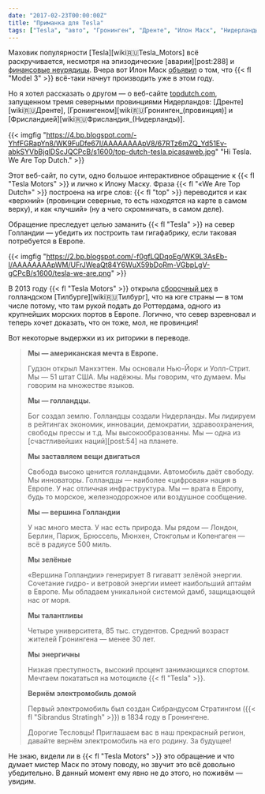 ```yaml
---
date: "2017-02-23T00:00:00Z"
title: "Приманка для Tesla"
tags: ["Tesla", "авто", "Гронинген", "Дренте", "Илон Маск", "Нидерланды", "новости", "Фрисландия"]
---
```


Маховик популярности [Tesla][wiki:ru:Tesla_Motors] всё раскручивается, несмотря на эпизодические [аварии][post:288] и [финансовые неурядицы](http://www.vanityfair.com/news/2016/08/is-elon-musks-tesla-in-trouble). Вчера вот Илон Маск [объявил](https://www.bloomberg.com/news/articles/2017-02-22/tesla-says-model-3-on-track-as-quarterly-loss-beats-estimates) о том, что {{< fl "Model 3" >}} всё-таки начнут производить уже в этом году.

Но я хотел рассказать о другом — о веб-сайте [topdutch.com](https://www.topdutch.com/), запущенном тремя северными провинциями Нидерландов: [Дренте][wiki:ru:Дренте], [Гронингеном][wiki:ru:Гронинген_(провинция)] и [Фрисландией][wiki:ru:Фрисландия_(Нидерланды)].

<!--more-->

{{< imgfig "https://4.bp.blogspot.com/-YhfFGRapYn8/WK9FuDfe67I/AAAAAAAApV8/67RTz6mZQ_Yd51Ev-abkSYVbBjqlDScJQCPcB/s1600/top-dutch-tesla.picasaweb.jpg" "Hi Tesla. We Are Top Dutch." >}}

Этот веб-сайт, по сути, одно большое интерактивное обращение к {{< fl "Tesla Motors" >}} и лично к Илону Маску. Фраза {{< fl "«We Are Top Dutch»" >}} построена на игре слов: {{< fl "top" >}} переводится и как «верхний» (провинции северные, то есть находятся на карте в самом верху), и как «лучший» (ну а чего скромничать, в самом деле).

Обращение преследует целью заманить {{< fl "Tesla" >}} на север Голландии — убедить их построить там гигафабрику, если таковая потребуется в Европе.

{{< imgfig "https://2.bp.blogspot.com/-f0gfLQDqoEg/WK9L3AsEb-I/AAAAAAAApWM/UFrJWeaQt84Y6WuX59bDoRm-VGbpLgV-gCPcB/s1600/tesla-we-are.png" >}}

В 2013 году {{< fl "Tesla Motors" >}} открыла [сборочный цех](https://www.tesla.com/blog/tesla-motors-opens-assembly-plant-tilburg-netherlands) в голландском [Тилбурге][wiki:ru:Тилбург], что на юге страны — в том числе потому, что там рукой подать до Роттердама, одного из крупнейших морских портов в Европе. Логично, что север взревновал и теперь хочет доказать, что он тоже, мол, не провинция!

Вот некоторые выдержки из их риторики в переводе.

> **Мы — американская мечта в Европе.**
>
> Гудзон открыл Манхэттен. Мы основали Нью-Йорк и Уолл-Стрит. Мы — 51 штат США. Мы надёжны. Мы говорим, что думаем. Мы говорим на множестве языков.
>
> **Мы — голландцы**.
>
> Бог создал землю. Голландцы создали Нидерланды. Мы лидируем в рейтингах экономик, инновации, демократии, здравоохранения, свободы прессы и т.д. Мы высокообразованны. Мы — одна из [счастливейших наций][post:54] на планете.
>
> **Мы заставляем вещи двигаться**
>
> Свобода высоко ценится голландцами. Автомобиль даёт свободу. Мы инноваторы. Голландцы — наиболее «цифровая» нация в Европе. У нас отличная инфраструктура. Мы — врата в Европу, будь то морское, железнодорожное или воздушное сообщение.
>
> **Мы — вершина Голландии**
>
> У нас много места. У нас есть природа. Мы рядом — Лондон, Берлин, Париж, Брюссель, Мюнхен, Стокгольм и Копенгаген — всё в радиусе 500 миль.
>
> **Мы зелёные**
>
> «Вершина Голландии» генерирует 8 гигаватт зелёной энергии. Сочетание гидро- и ветровой энергии имеет наибольший аптайм в Европе. Мы обладаем уникальной системой дамб, защищающей нас от моря.
>
> **Мы талантливы**
>
> Четыре университета, 85 тыс. студентов. Средний возраст жителей Гронингена — менее 30 лет.
>
> **Мы энергичны**
>
> Низкая преступность, высокий процент занимающихся спортом. Мечтаем покататься на мотоцикле {{< fl "Tesla" >}}.
>
> **Вернём электромобиль домой**
>
> Первый электромобиль был создан Сибрандусом Стратингом ({{< fl "Sibrandus Stratingh" >}}) в 1834 году в Гронингене.
>
> Дорогие Тесловцы! Приглашаем вас в наш прекрасный регион, давайте вернём электромобиль на его родину. За будущее!

Не знаю, видели ли в {{< fl "Tesla Motors" >}} это обращение и что думает мистер Маск по этому поводу, но звучит это всё довольно убедительно. В данный момент ему явно не до этого, но поживём — увидим.
